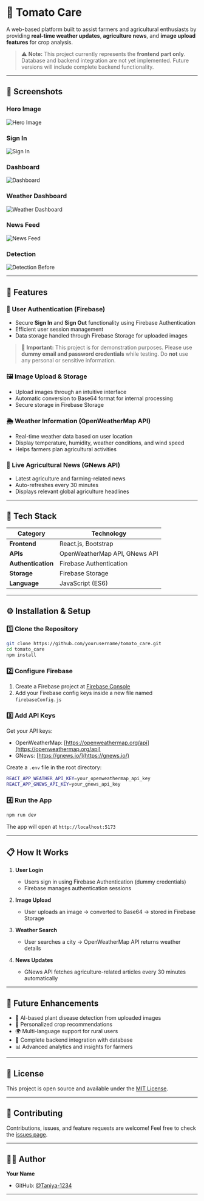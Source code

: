 # 🍅 Tomato Care

A web-based platform built to assist farmers and agricultural enthusiasts by providing **real-time weather updates**, **agriculture news**, and **image upload features** for crop analysis.

> ⚠️ **Note:** This project currently represents the **frontend part only**. Database and backend integration are not yet implemented. Future versions will include complete backend functionality.

---

## 📸 Screenshots

### Hero Image
![Hero Image](./heroimage.png)

### Sign In
![Sign In](./signin.png)

### Dashboard
![Dashboard](./dashboard.png)

### Weather Dashboard
![Weather Dashboard](./weather.png)

### News Feed
![News Feed](./news.png)

### Detection
![Detection Before](./diseasedetection-before.png)

---

## 🚀 Features

### 🔐 User Authentication (Firebase)
- Secure **Sign In** and **Sign Out** functionality using Firebase Authentication
- Efficient user session management
- Data storage handled through Firebase Storage for uploaded images

> 🧾 **Important:** This project is for demonstration purposes. Please use **dummy email and password credentials** while testing. Do **not** use any personal or sensitive information.

### 🖼️ Image Upload & Storage
- Upload images through an intuitive interface
- Automatic conversion to Base64 format for internal processing
- Secure storage in Firebase Storage

### 🌦️ Weather Information (OpenWeatherMap API)
- Real-time weather data based on user location
- Display temperature, humidity, weather conditions, and wind speed
- Helps farmers plan agricultural activities

### 📰 Live Agricultural News (GNews API)
- Latest agriculture and farming-related news
- Auto-refreshes every 30 minutes
- Displays relevant global agriculture headlines

---

## 🧠 Tech Stack

| Category | Technology |
|----------|------------|
| **Frontend** | React.js, Bootstrap |
| **APIs** | OpenWeatherMap API, GNews API |
| **Authentication** | Firebase Authentication |
| **Storage** | Firebase Storage |
| **Language** | JavaScript (ES6) |

---

## ⚙️ Installation & Setup

### 1️⃣ Clone the Repository

```bash
git clone https://github.com/yourusername/tomato_care.git
cd tomato_care
npm install
```

### 2️⃣ Configure Firebase

1. Create a Firebase project at [Firebase Console](https://console.firebase.google.com/)
2. Add your Firebase config keys inside a new file named `firebaseConfig.js`

### 3️⃣ Add API Keys

Get your API keys:
- OpenWeatherMap: [https://openweathermap.org/api](https://openweathermap.org/api)
- GNews: [https://gnews.io/](https://gnews.io/)

Create a `.env` file in the root directory:

```bash
REACT_APP_WEATHER_API_KEY=your_openweathermap_api_key
REACT_APP_GNEWS_API_KEY=your_gnews_api_key
```

### 4️⃣ Run the App

```bash
npm run dev
```

The app will open at `http://localhost:5173`

---

## 📋 How It Works

1. **User Login**
   - Users sign in using Firebase Authentication (dummy credentials)
   - Firebase manages authentication sessions

2. **Image Upload**
   - User uploads an image → converted to Base64 → stored in Firebase Storage

3. **Weather Search**
   - User searches a city → OpenWeatherMap API returns weather details

4. **News Updates**
   - GNews API fetches agriculture-related articles every 30 minutes automatically

---

## 🔮 Future Enhancements

- 🤖 AI-based plant disease detection from uploaded images
- 🌾 Personalized crop recommendations
- 🌍 Multi-language support for rural users
- 💾 Complete backend integration with database
- 📊 Advanced analytics and insights for farmers

---

## 📄 License

This project is open source and available under the [MIT License](LICENSE).

---

## 🤝 Contributing

Contributions, issues, and feature requests are welcome! Feel free to check the [issues page](https://github.com/Taniya-1234/tomato_care/issues).

---

## 👨‍💻 Author

**Your Name**
- GitHub: [@Taniya-1234](https://github.com/Taniya-1234)

---
